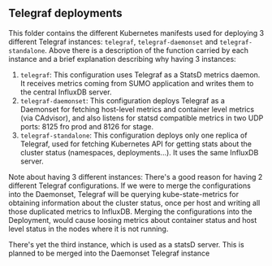 ## Telegraf deployments

This folder contains the different Kubernetes manifests used for deploying 3 different Telegraf instances: `telegraf`, `telegraf-daemonset` and `telegraf-standalone`. Above there is a description of the function carried by each instance and a brief explanation describing why having 3 instances:

1. `telegraf`: This configuration uses Telegraf as a StatsD metrics daemon. It receives metrics coming from SUMO application and writes them to the central InfluxDB server.
2. `telegraf-daemonset`: This configuration deploys Telegraf as a Daemonset for fetching host-level metrics and container level metrics (via CAdvisor), and also listens for statsd compatible metrics in two UDP ports: 8125 fro prod and 8126 for stage.
3. `telegraf-standalone`: This configuration deploys only one replica of Telegraf, used for fetching Kubernetes API for getting stats about the cluster status (namespaces, deployments...). It uses the same InfluxDB server.


Note about having 3 different instances: There's a good reason for having 2 different Telegraf configurations. If we were to merge the configurations into the Daemonset, Telegraf will be querying kube-state-metrics for obtaining information about the cluster status, once per host and writing all those duplicated metrics to InfluxDB. Merging the configurations into the Deployment, would cause loosing metrics about container status and host level status in the nodes where it is not running.

There's yet the third instance, which is used as a statsD server. This is planned to be merged into the Daemonset Telegraf instance
